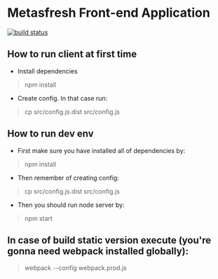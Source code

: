 # Metasfresh Front-end Application

[![build status](https://git.jazzy.pro/metasfresh/meta-frontend/badges/dev/build.svg)](https://git.jazzy.pro/metasfresh/meta-frontend/commits/dev)

## How to run client at first time
- Install dependencies
> npm install


- Create config. In that case run:
> cp src/config.js.dist src/config.js

## How to run dev env
- First make sure you have installed all of dependencies by:
> npm install

- Then remember of creating config:
> cp src/config.js.dist src/config.js

- Then you should run node server by:
> npm start

## In case of build static version execute (you're gonna need webpack installed globally):
> webpack --config webpack.prod.js
